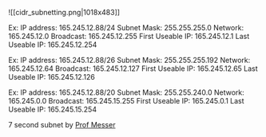 

![[cidr_subnetting.png|1018x483]]


Ex:  IP address: 165.245.12.88/24
		Subnet Mask: 255.255.255.0
		Network: 165.245.12.0
		Broadcast: 165.245.12.255
		First Useable IP: 165.245.12.1
		Last Useable IP: 165.245.12.254


Ex:  IP address: 165.245.12.88/26
		Subnet Mask: 255.255.255.192
		Network: 165.245.12.64
		Broadcast: 165.245.12.127
		First Useable IP: 165.245.12.65
		Last Useable IP: 165.245.12.126


Ex:  IP address: 165.245.12.88/20
		Subnet Mask: 255.255.240.0
		Network: 165.245.0.0
		Broadcast: 165.245.15.255
		First Useable IP: 165.245.0.1
		Last Useable IP: 165.245.15.254

7 second subnet by [Prof Messer](https://www.youtube.com/watch?v=ZxAwQB8TZsM)
